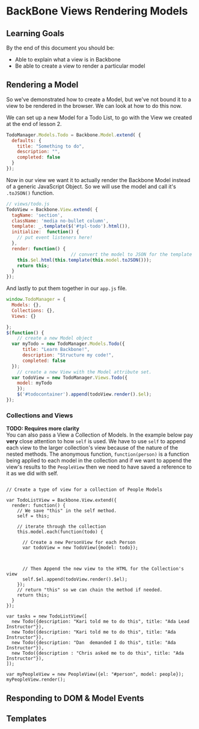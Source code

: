 # BackBone Views Rendering Models

## Learning Goals
By the end of this document you should be:
-  Able to explain what a view is in Backbone
-  Be able to create a view to render a particular model

## Rendering a Model

So we've demonstrated how to create a Model, but we've not bound it to a view to be rendered in the browser.  We can look at how to do this now.

We can set up a new Model for a Todo List, to go with the View we created at the end of lesson 2.  

```javascript
TodoManager.Models.Todo = Backbone.Model.extend( {
  defaults: {
    title: "Something to do",
    description: "",
    completed: false
  }
});

```

Now in our view we want it to actually render the Backbone Model instead of a generic JavaScript Object.  So we will use the model and call it's `.toJSON()` function.  

```javascript
// views/todo.js
TodoView = Backbone.View.extend( {
  tagName: 'section',
  className: 'media no-bullet column',
  template: _.template($('#tpl-todo').html()),
  initialize:  function() {
    // put event listeners here!
  },
  render: function() {
  						// convert the model to JSON for the template
    this.$el.html(this.template(this.model.toJSON()));
    return this;
  }
});

```

And lastly to put them together in our `app.js` file.
```javascript
window.TodoManager = {
  Models: {},
  Collections: {},
  Views: {}

};
$(function() {
    // create a new Model object
  var myTodo = new TodoManager.Models.Todo({
      title: "Learn Backbone!",
      description: "Structure my code!",
      completed: false
  });
    // create a new View with the Model attribute set.
  var todoView = new TodoManager.Views.Todo({
    model: myTodo
    });
    $('#todocontainer').append(todoView.render().$el);
});
```
### Collections and Views

**TODO:  Requires more clarity**  
You can also pass a View a Collection of Models.  In the example below pay **very** close attention to how `self` is used.  We have to use `self` to append each view to the larger collection's view because of the nature of the nested methods.  The anonymous function, `function(person)` is a function being applied to each model in the collection and if we want to append the view's results to the `PeopleView` then we need to have saved a reference to it as we did with self.

```

// Create a type of view for a collection of People Models

var TodoListView = Backbone.View.extend({
  render: function() {
  	// We save "this" in the self method.
    self = this;
    
	// iterate through the collection
    this.model.each(function(todo) {
    
      // Create a new PersonView for each Person
      var todoView = new TodoView({model: todo});


     
      // Then Append the new view to the HTML for the Collection's view
      self.$el.append(todoView.render().$el);
    });
    // return "this" so we can chain the method if needed.
    return this;
  }
});

var tasks = new TodoListView([
  new Todo({description: "Kari told me to do this", title: "Ada Lead Instructor"}),
  new Todo({description: "Kari told me to do this", title: "Ada Instructor"}),
  new Todo({description: "Dan  demanded I do this", title: "Ada Instructor"}),
  new Todo({description : "Chris asked me to do this", title: "Ada Instructor"}),
]);

var myPeopleView = new PeopleView({el: "#person", model: people});
myPeopleView.render();

```




## Responding to DOM & Model Events

## Templates
